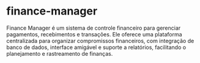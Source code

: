# finance-manager
Finance Manager é um sistema de controle financeiro para gerenciar pagamentos, recebimentos e transações. Ele oferece uma plataforma centralizada para organizar compromissos financeiros, com integração de banco de dados, interface amigável e suporte a relatórios, facilitando o planejamento e rastreamento de finanças.
